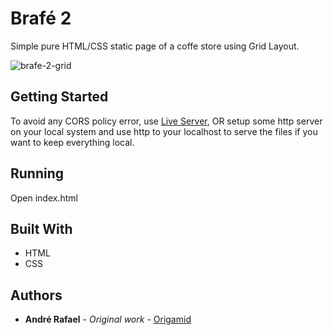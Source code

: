 # Brafé 2

Simple pure HTML/CSS static page of a coffe store using Grid Layout.

![brafe-2-grid](https://user-images.githubusercontent.com/52302576/82131752-e462b800-97ae-11ea-9a20-853a8675f9f2.png)


## Getting Started

To avoid any CORS policy error, use [Live Server](https://marketplace.visualstudio.com/items?itemName=ritwickdey.LiveServer), OR setup some http server on your local system and use http to your localhost to serve the files if you want to keep everything local.

## Running

Open index.html

## Built With

* HTML
* CSS

## Authors

* **André Rafael** - *Original work* - [Origamid](https://www.origamid.com/)
